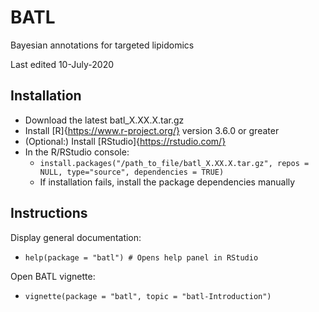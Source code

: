 # BATL
Bayesian annotations for targeted lipidomics

Last edited 10-July-2020


## Installation

* Download the latest batl_X.XX.X.tar.gz 
* Install [R]{https://www.r-project.org/} version 3.6.0 or greater
* (Optional:) Install [RStudio]{https://rstudio.com/}
* In the R/RStudio console:
  * ``install.packages("/path_to_file/batl_X.XX.X.tar.gz", repos = NULL, type="source", dependencies = TRUE)``
  * If installation fails, install the package dependencies manually
  
## Instructions

Display general documentation:  
* ``help(package = "batl") # Opens help panel in RStudio``

Open BATL vignette:
* ``vignette(package = "batl", topic = "batl-Introduction")``
